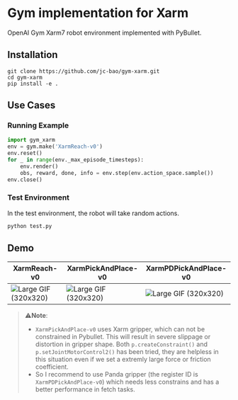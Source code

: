 # Gym implementation for Xarm 

OpenAI Gym Xarm7 robot environment implemented with PyBullet.

## Installation

```shell
git clone https://github.com/jc-bao/gym-xarm.git
cd gym-xarm
pip install -e .
```

## Use Cases

### Running Example

```python
import gym_xarm
env = gym.make('XarmReach-v0') 
env.reset()
for _ in range(env._max_episode_timesteps):
    env.render()
    obs, reward, done, info = env.step(env.action_space.sample())
env.close()
```

### Test Environment

In the test environment, the robot will take random actions.

```python
python test.py
```

## Demo

| XarmReach-v0                                              | XarmPickAndPlace-v0                                          | XarmPDPickAndPlace-v0                                        |
| ------------------------------------------------------------ | ------------------------------------------------------------ | ------------------------------------------------------------ |
| ![Large GIF (320x320)](https://tva1.sinaimg.cn/large/008i3skNgy1gsxjpl1q49g308w08wnpd.gif) | ![Large GIF (320x320)](https://tva1.sinaimg.cn/large/008i3skNgy1gsxjlnnjudg308w08wu0x.gif) | ![Large GIF (320x320)](https://tva1.sinaimg.cn/large/008i3skNgy1gsxjxkzv0tg308w08wqv5.gif) |

> ⚠️**Note**:
>
> * `XarmPickAndPlace-v0` uses Xarm gripper, which can not be constrained in Pybullet. This will result in severe slippage or distortion in gripper shape. Both `p.createConstraint()` and `p.setJointMotorControl2()` has been tried, they are helpless in this situation even if we set a extremly large force or friction coefficient. 
> * So I recommend to use Panda gripper (the register ID is `XarmPDPickAndPlace-v0`) which needs less constrains and has a better performance in fetch tasks. 

